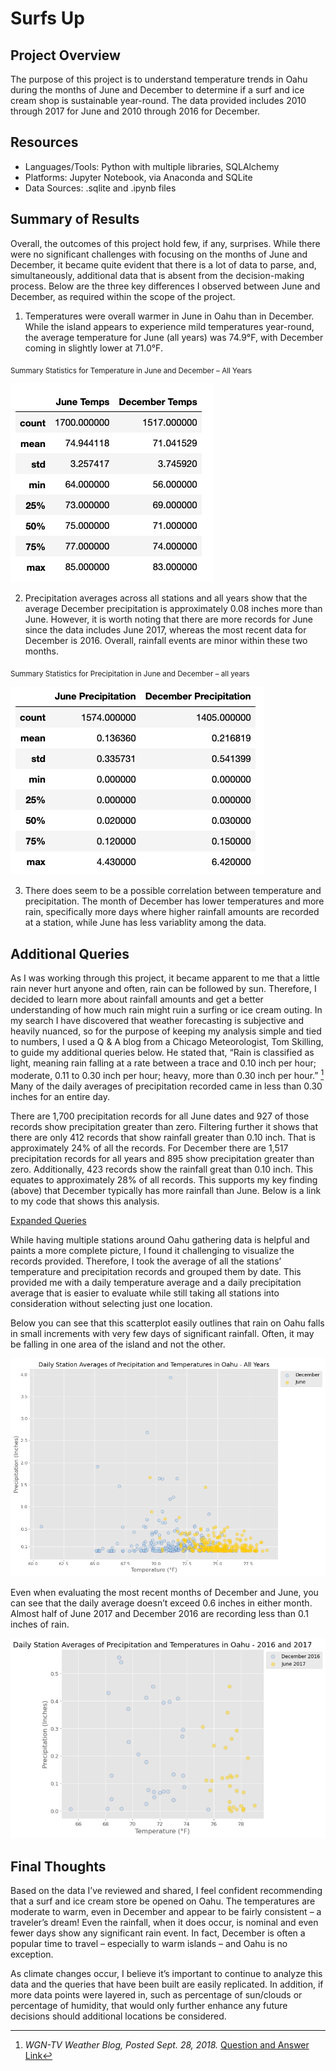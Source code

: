 # Surfs Up

## Project Overview

The purpose of this project is to understand temperature trends in Oahu during the months of June and December to determine if a surf and ice cream shop is sustainable year-round. The data provided includes 2010 through 2017 for June and 2010 through 2016 for December.

## Resources
* Languages/Tools: Python with multiple libraries, SQLAlchemy
* Platforms: Jupyter Notebook, via Anaconda and SQLite
* Data Sources: .sqlite and .ipynb files

## Summary of Results

Overall, the outcomes of this project hold few, if any, surprises. While there were no significant challenges with focusing on the months of June and December, it became quite evident that there is a lot of data to parse, and, simultaneously, additional data that is absent from the decision-making process. Below are the three key differences I observed between June and December, as required within the scope of the project.

1.	Temperatures were overall warmer in June in Oahu than in December. While the island appears to experience mild temperatures year-round, the average temperature for June (all years) was 74.9°F, with December coming in slightly lower at 71.0°F. 

<sub>Summary Statistics for Temperature in June and December – All Years</sub>

![Summary_stats_Temps](https://github.com/Kelfang/surfs_up/blob/main/Visualizations/Summary_stats_Temps.png)

2.	Precipitation averages across all stations and all years show that the average December precipitation is approximately 0.08 inches more than June. However, it is worth noting that there are more records for June since the data includes June 2017, whereas the most recent data for December is 2016. Overall, rainfall events are minor within these two months.

<sub> Summary Statistics for Precipitation in June and December – all years</sub>

![Summary_stats_Precip](https://github.com/Kelfang/surfs_up/blob/main/Visualizations/Summary_stats_Precip.png)

3.	There does seem to be a possible correlation between temperature and precipitation. The month of December has lower temperatures and more rain, specifically more days where higher rainfall amounts are recorded at a station, while June has less variablity among the data. 

## Additional Queries 

As I was working through this project, it became apparent to me that a little rain never hurt anyone and often, rain can be followed by sun. Therefore, I decided to learn more about rainfall amounts and get a better understanding of how much rain might ruin a surfing or ice cream outing. In my search I have discovered that weather forecasting is subjective and heavily nuanced, so for the purpose of keeping my analysis simple and tied to numbers, I used a Q & A blog from a Chicago Meteorologist, Tom Skilling, to guide my additional queries below. He stated that, “Rain is classified as light, meaning rain falling at a rate between a trace and 0.10 inch per hour; moderate, 0.11 to 0.30 inch per hour; heavy, more than 0.30 inch per hour.” [^1] Many of the daily averages of precipitation recorded came in less than 0.30 inches for an entire day.

There are 1,700 precipitation records for all June dates and 927 of those records show precipitation greater than zero. Filtering further it shows that there are only 412 records that show rainfall greater than 0.10 inch. That is approximately 24% of all the records. For December there are 1,517 precipitation records for all years and 895 show precipitation greater than zero. Additionally, 423 records show the rainfall great than 0.10 inch. This equates to approximately 28% of all records. This supports my key finding (above) that December typically has more rainfall than June. Below is a link to my code that shows this analysis.

[Expanded Queries](https://github.com/Kelfang/surfs_up/blob/main/Surfs_Up_Expanded_Queries.ipynb)

While having multiple stations around Oahu gathering data is helpful and paints a more complete picture, I found it challenging to visualize the records provided. Therefore, I took the average of all the stations’ temperature and precipitation records and grouped them by date. This provided me with a daily temperature average and a daily precipitation average that is easier to evaluate while still taking all stations into consideration without selecting just one location.

Below you can see that this scatterplot easily outlines that rain on Oahu falls in small increments with very few days of significant rainfall. Often, it may be falling in one area of the island and not the other. 


![DSA_Precip_Temps_All_Years](https://github.com/Kelfang/surfs_up/blob/main/Visualizations/DSA_Precip_Temps_All_Years.png)

Even when evaluating the most recent months of December and June, you can see that the daily average doesn’t exceed 0.6 inches in either month. Almost half of June 2017 and December 2016 are recording less than 0.1 inches of rain. 


![DSA_Precip_Temps_2016_2017](https://github.com/Kelfang/surfs_up/blob/main/Visualizations/DSA_Precip_Temps_2016_2017.png)

## Final Thoughts

Based on the data I’ve reviewed and shared, I feel confident recommending that a surf and ice cream store be opened on Oahu. The temperatures are moderate to warm, even in December and appear to be fairly consistent – a traveler’s dream! Even the rainfall, when it does occur, is nominal and even fewer days show any significant rain event. In fact, December is often a popular time to travel – especially to warm islands – and Oahu is no exception.

As climate changes occur, I believe it’s important to continue to analyze this data and the queries that have been built are easily replicated. In addition, if more data points were layered in, such as percentage of sun/clouds or percentage of humidity, that would only further enhance any future decisions should additional locations be considered.  

[^1]: *WGN-TV Weather Blog, Posted Sept. 28, 2018.* [Question and Answer Link](https://wgntv.com/weather/weather-blog/do-meteorologists-have-specific-definitions-for-drizzle-light-rain-steady-rain-heavy-rain-downpour/)

